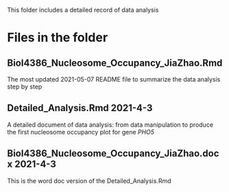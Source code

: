 This folder includes a detailed record of data analysis

# Files in the folder
## Biol4386_Nucleosome_Occupancy_JiaZhao.Rmd
The most updated 2021-05-07 README file to summarize the data analysis step by step
## Detailed_Analysis.Rmd 2021-4-3
A detailed document of data analysis: from data manipulation to produce the first nucleosome occupancy plot for gene *PHO5*
## Biol4386_Nucleosome_Occupancy_JiaZhao.docx 2021-4-3
This is the word doc version of the Detailed_Analysis.Rmd
